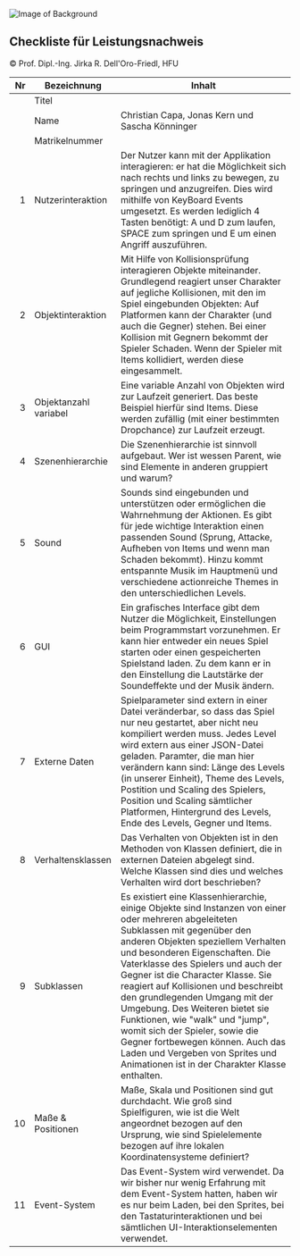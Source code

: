 ![Image of Background](https://github.com/SaschaK13/prima_2d_platformer/blob/master/Game/Assets/menu/Curse_of_the_dawn_title_image.png)


## Checkliste für Leistungsnachweis
© Prof. Dipl.-Ing. Jirka R. Dell'Oro-Friedl, HFU

| Nr | Bezeichnung           | Inhalt                                                                                                                                                                                                                                                                         |
|---:|-----------------------|--------------------------------------------------------------------------------------------------------------------------------------------------------------------------------------------------------------------------------------------------------------------------------|
|    | Titel                 |
|    | Name                  |Christian Capa, Jonas Kern und Sascha Könninger
|    | Matrikelnummer        |
|  1 | Nutzerinteraktion     | Der Nutzer kann mit der Applikation interagieren: er hat die Möglichkeit sich nach rechts und links zu bewegen, zu springen und anzugreifen. Dies wird mithilfe von KeyBoard Events umgesetzt. Es werden lediglich 4 Tasten benötigt: A und D zum laufen, SPACE zum springen und E um einen Angriff auszuführen.                                                                                                            |
|  2 | Objektinteraktion     | Mit Hilfe von Kollisionsprüfung interagieren Objekte miteinander. Grundlegend reagiert unser Charakter auf jegliche Kollisionen, mit den im Spiel eingebunden Objekten: Auf Platformen kann der Charakter (und auch die Gegner) stehen. Bei einer Kollision mit Gegnern bekommt der Spieler Schaden. Wenn der Spieler mit Items kollidiert, werden diese eingesammelt.                                            |
|  3 | Objektanzahl variabel | Eine variable Anzahl von Objekten wird zur Laufzeit generiert. Das beste Beispiel hierfür sind Items. Diese werden zufällig (mit einer bestimmten Dropchance) zur Laufzeit erzeugt.                                                                                   |
|  4 | Szenenhierarchie      | Die Szenenhierarchie ist sinnvoll aufgebaut. Wer ist wessen Parent, wie sind Elemente in anderen gruppiert und warum?                                                                                                                                                          |
|  5 | Sound                 | Sounds sind eingebunden und unterstützen oder ermöglichen die Wahrnehmung der Aktionen. Es gibt für jede wichtige Interaktion einen passenden Sound (Sprung, Attacke, Aufheben von Items und wenn man Schaden bekommt). Hinzu kommt entspannte Musik im Hauptmenü und verschiedene actionreiche Themes in den unterschiedlichen Levels.                                                                              |
|  6 | GUI                   | Ein grafisches Interface gibt dem Nutzer die Möglichkeit, Einstellungen beim Programmstart vorzunehmen. Er kann hier entweder ein neues Spiel starten oder einen gespeicherten Spielstand laden. Zu dem kann er in den Einstellung die Lautstärke der Soundeffekte und der Musik ändern.                                                                                  |
|  7 | Externe Daten         | Spielparameter sind extern in einer Datei veränderbar, so dass das Spiel nur neu gestartet, aber nicht neu kompiliert werden muss. Jedes Level wird extern aus einer JSON-Datei geladen. Paramter, die man hier verändern kann sind: Länge des Levels (in unserer Einheit), Theme des Levels, Postition und Scaling des Spielers, Position und Scaling sämtlicher Platformen, Hintergrund des Levels, Ende des Levels, Gegner und Items.                                                                           |
|  8 | Verhaltensklassen     | Das Verhalten von Objekten ist in den Methoden von Klassen definiert, die in externen Dateien abgelegt sind. Welche Klassen sind dies und welches Verhalten wird dort beschrieben?                                                                                             |
|  9 | Subklassen            | Es existiert eine Klassenhierarchie, einige Objekte sind Instanzen von einer oder mehreren abgeleiteten Subklassen mit gegenüber den anderen Objekten speziellem Verhalten und besonderen Eigenschaften. Die Vaterklasse des Spielers und auch der Gegner ist die Character Klasse. Sie reagiert auf Kollisionen und beschreibt den grundlegenden Umgang mit der Umgebung. Des Weiteren bietet sie Funktionen, wie "walk" und "jump", womit sich der Spieler, sowie die Gegner fortbewegen können. Auch das Laden und Vergeben von Sprites und Animationen ist in der Charakter Klasse enthalten. |
| 10 | Maße & Positionen     | Maße, Skala und Positionen sind gut durchdacht. Wie groß sind Spielfiguren, wie ist die Welt angeordnet bezogen auf den Ursprung, wie sind Spielelemente bezogen auf ihre lokalen Koordinatensysteme definiert?                                                                |
| 11 | Event-System          | Das Event-System wird verwendet. Da wir bisher nur wenig Erfahrung mit dem Event-System hatten, haben wir es nur beim Laden, bei den Sprites, bei den Tastaturinteraktionen und bei sämtlichen UI-Interaktionselementen verwendet.                                                                       |

